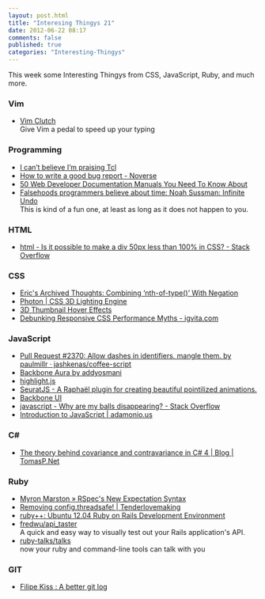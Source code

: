 ```yaml
---
layout: post.html
title: "Interesing Thingys 21"
date: 2012-06-22 08:17
comments: false
published: true
categories: "Interesting-Thingys"
---
```

This week some Interesting Thingys from CSS, JavaScript, Ruby, and much more.
<!-- More -->
### Vim
- [Vim Clutch](https://github.com/alevchuk/vim-clutch)  
  Give Vim a pedal to speed up your typing

### Programming
- [I can’t believe I’m praising Tcl](http://www.yosefk.com/blog/i-cant-believe-im-praising-tcl.html?)
- [How to write a good bug report - Noverse](http://www.noverse.com/blog/2012/06/how-to-write-a-good-bug-report/)
- [50 Web Developer Documentation Manuals You Need To Know About](http://www.codedevelopr.com/50-web-developer-documentation-manuals-you-need-to-know-about/)
- [Falsehoods programmers believe about time: Noah Sussman: Infinite Undo](http://infiniteundo.com/post/25326999628/falsehoods-programmers-believe-about-time)  
  This is kind of a fun one, at least as long as it does not happen to you.

### HTML
- [html - Is it possible to make a div 50px less than 100% in CSS? - Stack Overflow](http://stackoverflow.com/questions/11093943/is-it-possible-to-make-a-div-50px-less-than-100-in-css?newsletter=1&nlcode=28472%7c4563)

### CSS
- [Eric&#39;s Archived Thoughts: Combining ‘nth-of-type()’ With Negation](http://meyerweb.com/eric/thoughts/2012/06/12/combining-nth-of-type-with-negation/)
- [Photon | CSS 3D Lighting Engine](http://photon.attasi.com/)
- [3D Thumbnail Hover Effects](http://tympanus.net/Tutorials/3DHoverEffects/index.html)
- [Debunking Responsive CSS Performance Myths - igvita.com](http://www.igvita.com/2012/06/14/debunking-responsive-css-performance-myths/)

### JavaScript
- [Pull Request #2370: Allow dashes in identifiers, mangle them. by paulmillr · jashkenas/coffee-script](https://github.com/jashkenas/coffee-script/pull/2370)
- [Backbone Aura by addyosmani](http://addyosmani.github.com/backbone-aura/)
- [highlight.js](http://softwaremaniacs.org/soft/highlight/en/)
- [SeuratJS - A Raphaël plugin for creating beautiful pointilized animations.](http://seuratjs.com/)
- [Backbone UI](http://perka.github.com/backbone-ui/)
- [javascript - Why are my balls disappearing? - Stack Overflow](http://stackoverflow.com/questions/11066050/why-are-my-balls-disappearing?newsletter=1&nlcode=28472%7c4563)
- [Introduction to JavaScript | adamonio.us](http://adamonio.us/wexcode/66/introduction-to-javascript/)

### C&#35;
- [The theory behind covariance and contravariance in C# 4 | Blog | TomasP.Net](http://tomasp.net/blog/variance-explained.aspx)

### Ruby
- [Myron Marston » RSpec&#39;s New Expectation Syntax](http://myronmars.to/n/dev-blog/2012/06/rspecs-new-expectation-syntax)
- [Removing config.threadsafe! | Tenderlovemaking](http://tenderlovemaking.com/2012/06/18/removing-config-threadsafe.html)
- [ruby++: Ubuntu 12.04 Ruby on Rails Development Environment](http://www.rubypluspl.us/2012/06/ubuntu-1204-ruby-on-rails-development.html)
- [fredwu/api_taster](https://github.com/fredwu/api_taster)  
  A quick and easy way to visually test out your Rails application's API.
- [ruby-talks/talks](https://github.com/ruby-talks/talks)    
  now your ruby and command-line tools can talk with you

### GIT
- [Filipe Kiss : A better git log](http://coderwall.com/p/euwpig?i=3&p=1&t=git)

